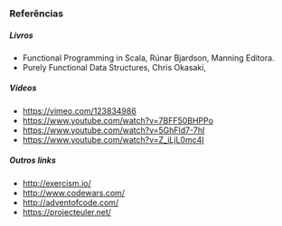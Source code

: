 ### Referências

##### Livros

* Functional Programming in Scala, Rúnar Bjardson, Manning Editora.
* Purely Functional Data Structures, Chris Okasaki,


##### Vídeos

* https://vimeo.com/123834986
* https://www.youtube.com/watch?v=7BFF50BHPPo
* https://www.youtube.com/watch?v=5GhFld7-7hI
* https://www.youtube.com/watch?v=Z_iLjL0mc4I


##### Outros links

* http://exercism.io/
* http://www.codewars.com/
* http://adventofcode.com/
* https://projecteuler.net/








